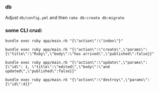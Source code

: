 ### db

Adjust `db/config.yml` and then `rake db:create db:migrate`

### some CLI crud:

`bundle exec ruby app/main.rb "{\"action\":\"index\"}"`

`bundle exec ruby app/main.rb "{\"action\":\"create\",\"params\":{\"title\":\"Ruby\",\"body\":\"has arrived\",\"published\":false}}"`

`bundle exec ruby app/main.rb "{\"action\":\"update\",\"params\":{\"id\": 1, \"title\":\"edited\",\"body\":\"and updated\",\"published\":false}}"`

`bundle exec ruby app/main.rb "{\"action\":\"destroy\",\"params\":{\"id\":4}}"`